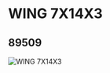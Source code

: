 # WING 7X14X3
## 89509
![WING 7X14X3](https://lc-www-live-s.legocdn.com/media/bricks/5/2/4587185.jpg)